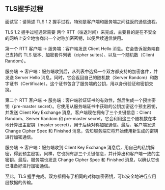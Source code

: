 ## TLS握手过程
面试官：请简述 TLS 1.2 握手过程，特别是客户端和服务端之间往返的通信流程。

TLS 1.2 握手过程通常需要 两个 RTT（往返时间）来完成，主要目的是在不安全的网络上安全地协商出一个对称加密密钥，以便后续通信使用。

第一个 RTT
客户端 -> 服务端：客户端发送 Client Hello 消息。它会告诉服务端自己支持的 TLS 版本、加密套件列表（cipher suites）、以及一个随机数（Client Random）。

服务端 -> 客户端：服务端收到后，从列表中选择一个双方都支持的加密套件，并发送 Server Hello 消息。同时，它会返回自己的随机数（Server Random）和数字证书（Certificate）。这个证书包含了服务端的公钥，用以身份验证和密钥交换。

第二个 RTT
客户端 -> 服务端：客户端验证证书的有效性，然后生成一个预主密钥（pre-master secret）。它使用从服务端证书中获取的公钥加密这个预主密钥，并发送 Client Key Exchange 消息。客户端现在拥有了三个关键信息：Client Random、Server Random 和 pre-master secret。它会利用这三个随机数在本地计算出主密钥（master secret），用于后续对称加密通信。最后，客户端发送 Change Cipher Spec 和 Finished 消息，告知服务端它将开始使用新生成的密钥进行加密通信。

服务端 -> 客户端：服务端收到 Client Key Exchange 消息后，用自己的私钥解密，得到预主密钥。同样，它也拥有那三个关键信息，并计算出和客户端一致的主密钥。最后，服务端也发送 Change Cipher Spec 和 Finished 消息，以确认它也已准备好进行加密通信。

至此，TLS 握手完成。双方都拥有了相同的对称加密密钥，可以安全地进行应用层数据的传输。